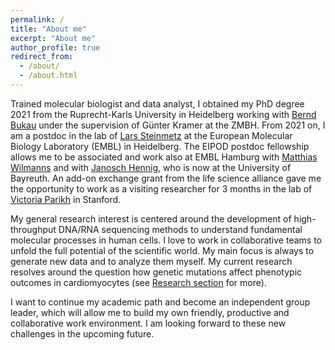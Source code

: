 ```yaml
---
permalink: /
title: "About me"
excerpt: "About me"
author_profile: true
redirect_from: 
  - /about/
  - /about.html
---
```


Trained molecular biologist and data analyst, I obtained my PhD degree 2021 from the Ruprecht-Karls University in Heidelberg working with [Bernd Bukau](https://www.zmbh.uni-heidelberg.de/Bukau/) under the supervision of Günter Kramer at the ZMBH. From 2021 on, I am a postdoc in the lab of [Lars Steinmetz](https://www.embl.org/groups/steinmetz/) at the European Molecular Biology Laboratory (EMBL) in Heidelberg. The EIPOD postdoc fellowship allows me to be associated and work also at EMBL Hamburg with [Matthias Wilmanns](https://www.embl.org/groups/wilmanns/) and with [Janosch Hennig](https://www.embl.org/groups/hennig/), who is now at the University of Bayreuth. An add-on exchange grant from the life science alliance gave me the opportunity to work as a visiting researcher for 3 months in the lab of [Victoria Parikh](https://profiles.stanford.edu/victoria-parikh) in Stanford. 

My general research interest is centered around the development of high-throughput DNA/RNA sequencing methods to understand fundamental molecular processes in human cells. I love to work in collaborative teams to unfold the full potential of the scientific world.  My main focus is always to generate new data and to analyze them myself. My current research resolves around the question how genetic mutations affect phenotypic outcomes in cardiomyocytes (see [Research section](https://kaifenzl.github.io/portfolio/) for more).

I want to continue my academic path and become an independent group leader, which will allow me to build my own friendly, productive and collaborative work environment. I am looking forward to these new challenges in the upcoming future. 


